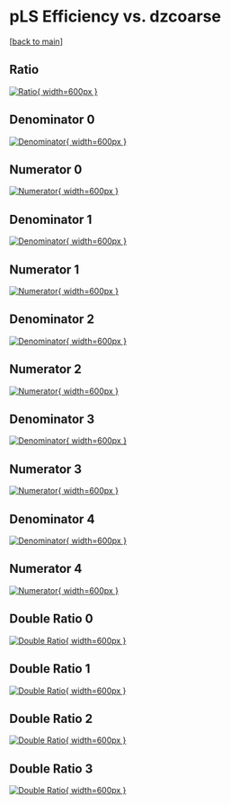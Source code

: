 # pLS Efficiency vs. dzcoarse

[[back to main](./)]



## Ratio

[![Ratio](../mtv/var/pLS_loweta_13_-1_eff_dzcoarse.png){ width=600px }](../mtv/var/pLS_loweta_13_-1_eff_dzcoarse.pdf)

## Denominator 0

[![Denominator](../mtv/den/pLS_loweta_13_-1_eff_dzcoarse_den0.png){ width=600px }](../mtv/den/pLS_loweta_13_-1_eff_dzcoarse_den0.pdf)

## Numerator 0

[![Numerator](../mtv/num/pLS_loweta_13_-1_eff_dzcoarse_num0.png){ width=600px }](../mtv/num/pLS_loweta_13_-1_eff_dzcoarse_num0.pdf)

## Denominator 1

[![Denominator](../mtv/den/pLS_loweta_13_-1_eff_dzcoarse_den1.png){ width=600px }](../mtv/den/pLS_loweta_13_-1_eff_dzcoarse_den1.pdf)

## Numerator 1

[![Numerator](../mtv/num/pLS_loweta_13_-1_eff_dzcoarse_num1.png){ width=600px }](../mtv/num/pLS_loweta_13_-1_eff_dzcoarse_num1.pdf)

## Denominator 2

[![Denominator](../mtv/den/pLS_loweta_13_-1_eff_dzcoarse_den2.png){ width=600px }](../mtv/den/pLS_loweta_13_-1_eff_dzcoarse_den2.pdf)

## Numerator 2

[![Numerator](../mtv/num/pLS_loweta_13_-1_eff_dzcoarse_num2.png){ width=600px }](../mtv/num/pLS_loweta_13_-1_eff_dzcoarse_num2.pdf)

## Denominator 3

[![Denominator](../mtv/den/pLS_loweta_13_-1_eff_dzcoarse_den3.png){ width=600px }](../mtv/den/pLS_loweta_13_-1_eff_dzcoarse_den3.pdf)

## Numerator 3

[![Numerator](../mtv/num/pLS_loweta_13_-1_eff_dzcoarse_num3.png){ width=600px }](../mtv/num/pLS_loweta_13_-1_eff_dzcoarse_num3.pdf)

## Denominator 4

[![Denominator](../mtv/den/pLS_loweta_13_-1_eff_dzcoarse_den4.png){ width=600px }](../mtv/den/pLS_loweta_13_-1_eff_dzcoarse_den4.pdf)

## Numerator 4

[![Numerator](../mtv/num/pLS_loweta_13_-1_eff_dzcoarse_num4.png){ width=600px }](../mtv/num/pLS_loweta_13_-1_eff_dzcoarse_num4.pdf)

## Double Ratio 0

[![Double Ratio](../mtv/ratio/pLS_loweta_13_-1_eff_dzcoarse_ratio0.png){ width=600px }](../mtv/ratio/pLS_loweta_13_-1_eff_dzcoarse_ratio0.pdf)

## Double Ratio 1

[![Double Ratio](../mtv/ratio/pLS_loweta_13_-1_eff_dzcoarse_ratio1.png){ width=600px }](../mtv/ratio/pLS_loweta_13_-1_eff_dzcoarse_ratio1.pdf)

## Double Ratio 2

[![Double Ratio](../mtv/ratio/pLS_loweta_13_-1_eff_dzcoarse_ratio2.png){ width=600px }](../mtv/ratio/pLS_loweta_13_-1_eff_dzcoarse_ratio2.pdf)

## Double Ratio 3

[![Double Ratio](../mtv/ratio/pLS_loweta_13_-1_eff_dzcoarse_ratio3.png){ width=600px }](../mtv/ratio/pLS_loweta_13_-1_eff_dzcoarse_ratio3.pdf)

